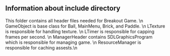 ## Information about include directory

This folder contains all header files needed for Breakout Game. \n
GameObject is base class for Ball, MainMenu, Brick, and Paddle. \n
LTexture is responsible for handling texture. \n
LTimer is responsible for capping frames per second. \n
ManagerHeader contains SDLGraphicsProgram which is responsible for managing game. \n 
ResourceManager is responsible for caching assests.\n